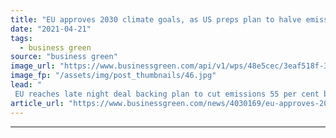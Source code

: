 ```yaml
---
title: "EU approves 2030 climate goals, as US preps plan to halve emissions"
date: "2021-04-21"
tags: 
  - business green
source: "business green"
image_url: "https://www.businessgreen.com/api/v1/wps/48e5cec/3eaf518f-3148-49a8-b609-48ecc79aa4e1/6/EU-flag-Brussels-185x114.jpg"
image_fp: "/assets/img/post_thumbnails/46.jpg"
lead: "
 EU reaches late night deal backing plan to cut emissions 55 per cent by 2030, as reports suggests President Biden will approve goal to halve US emissions by end of the decade ..."
article_url: "https://www.businessgreen.com/news/4030169/eu-approves-2030-climate-goals-us-preps-plan-halve-emissions"
---
```


---
